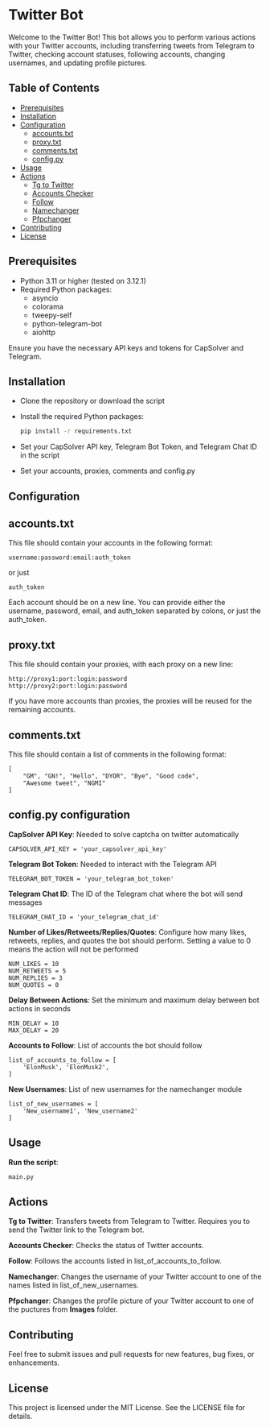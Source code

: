 # Twitter Bot

Welcome to the Twitter Bot! This bot allows you to perform various actions with your Twitter accounts, including transferring tweets from Telegram to Twitter, checking account statuses, following accounts, changing usernames, and updating profile pictures.

## Table of Contents
- [Prerequisites](#prerequisites)
- [Installation](#installation)
- [Configuration](#configuration)
  - [accounts.txt](#accountstxt)
  - [proxy.txt](#proxytxt)
  - [comments.txt](#commentstxt)
  - [config.py](#configpy-configuration)
- [Usage](#usage)
- [Actions](#actions)
  - [Tg to Twitter](#tg-to-twitter)
  - [Accounts Checker](#accounts-checker)
  - [Follow](#follow)
  - [Namechanger](#namechanger)
  - [Pfpchanger](#pfpchanger)
- [Contributing](#contributing)
- [License](#license)

## Prerequisites

- Python 3.11 or higher (tested on  3.12.1)
- Required Python packages:
  - asyncio
  - colorama
  - tweepy-self
  - python-telegram-bot
  - aiohttp

Ensure you have the necessary API keys and tokens for CapSolver and Telegram.

## Installation

- Clone the repository or download the script

- Install the required Python packages:
    ```bash
    pip install -r requirements.txt
    ```

- Set your CapSolver API key, Telegram Bot Token, and Telegram Chat ID in the script
- Set your accounts, proxies, comments and config.py

## Configuration

## accounts.txt
This file should contain your accounts in the following format:

```
username:password:email:auth_token
```
or just
```
auth_token
```

Each account should be on a new line. You can provide either the username, password, email, and auth_token separated by colons, or just the auth_token.

## proxy.txt
This file should contain your proxies, with each proxy on a new line:

```
http://proxy1:port:login:password
http://proxy2:port:login:password
```

If you have more accounts than proxies, the proxies will be reused for the remaining accounts.

## comments.txt
This file should contain a list of comments in the following format:

```
[
    "GM", "GN!", "Hello", "DYOR", "Bye", "Good code",
    "Awesome tweet", "NGMI"
]
```

## **config.py** configuration

**CapSolver API Key**: Needed to solve captcha on twitter automatically
```
CAPSOLVER_API_KEY = 'your_capsolver_api_key'
```
**Telegram Bot Token**: Needed to interact with the Telegram API
```
TELEGRAM_BOT_TOKEN = 'your_telegram_bot_token'
```
**Telegram Chat ID**: The ID of the Telegram chat where the bot will send messages
```
TELEGRAM_CHAT_ID = 'your_telegram_chat_id'
```
**Number of Likes/Retweets/Replies/Quotes**: Configure how many likes, retweets, replies, and quotes the bot should perform. Setting a value to 0 means the action will not be performed
```
NUM_LIKES = 10
NUM_RETWEETS = 5
NUM_REPLIES = 3
NUM_QUOTES = 0
```
**Delay Between Actions**: Set the minimum and maximum delay between bot actions in seconds
```
MIN_DELAY = 10
MAX_DELAY = 20
```
**Accounts to Follow**: List of accounts the bot should follow
```
list_of_accounts_to_follow = [
    'ElonMusk', 'ElonMusk2',
]
```

**New Usernames**: List of new usernames for the namechanger module

```
list_of_new_usernames = [
    'New_username1', 'New_username2'
]
```

## Usage

**Run the script**:

```python
main.py
```

## Actions

**Tg to Twitter**:
Transfers tweets from Telegram to Twitter. Requires you to send the Twitter link to the Telegram bot.

**Accounts Checker**:
Checks the status of Twitter accounts.

**Follow**:
Follows the accounts listed in list_of_accounts_to_follow.

**Namechanger**:
Changes the username of your Twitter account to one of the names listed in list_of_new_usernames.

**Pfpchanger**:
Changes the profile picture of your Twitter account to one of the puctures from **Images** folder. 

## Contributing

Feel free to submit issues and pull requests for new features, bug fixes, or enhancements.

## License
This project is licensed under the MIT License. See the LICENSE file for details.
